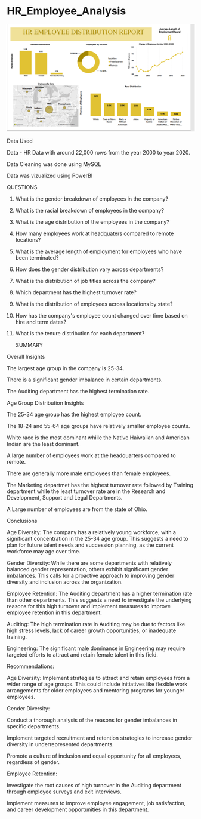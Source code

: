 # HR_Employee_Analysis
![image alt](https://github.com/Seffy89/HR_Employee_Analysis/blob/b0f60f62cd40e25be587d5efaeca9c843082788e/HR%20SNIP1.png)

Data Used

Data - HR Data with around 22,000 rows from the year 2000 to year 2020.

Data Cleaning was done using MySQL

Data was vizualized using PowerBI

QUESTIONS
1. What is the gender breakdown of employees in the company?
2. What is the racial breakdown of employees in the company?
3. What is the age distribution of the employees in the company?
4. How many employees work at headquaters compared to remote locations?
5. What is the average length of employment for employees who have been terminated?
6. How does the gender distribution vary across departments?
7. What is the distribution of job titles across the company?
8. Which department has the highest turnover rate?
9. What is the distribution of employees across locations by state?
10. How has the company's employee count changed over time based on hire and term dates?
11. What is the tenure distribution for each department?

    SUMMARY
    
Overall Insights

The largest age group in the company is 25-34.

There is a significant gender imbalance in certain departments.

The Auditing department has the highest termination rate.

Age Group Distribution Insights

The 25-34 age group has the highest employee count.

The 18-24 and 55-64 age groups have relatively smaller employee counts.

White race is the most dominant whiile the Native Haiwaiian and American Indian are the least dominant.

A large number of employees work at the headquarters compared to remote.

There are generally more male employees than female employees.

The Marketing departmet has the highest turnover rate followed by Training department while the least turnover rate are in the Research and Development, Support and Legal Departments.

A Large number of employees are from the state of Ohio.


Conclusions

Age Diversity: The company has a relatively young workforce, with a significant concentration in the 25-34 age group. This suggests a need to plan for future talent needs and succession planning, as the current workforce may age over time.

Gender Diversity: While there are some departments with relatively balanced gender representation, others exhibit significant gender imbalances. This calls for a proactive approach to improving gender diversity and inclusion across the organization.

Employee Retention: The Auditing department has a higher termination rate than other departments. This suggests a need to investigate the underlying reasons for this high turnover and implement measures to improve employee retention in this department.

Auditing: The high termination rate in Auditing may be due to factors like high stress levels, lack of career growth opportunities, or inadequate training.

Engineering: The significant male dominance in Engineering may require targeted efforts to attract and retain female talent in this field.

Recommendations:

Age Diversity: Implement strategies to attract and retain employees from a wider range of age groups. This could include initiatives like flexible work arrangements for older employees and mentoring programs for younger employees.

Gender Diversity:

Conduct a thorough analysis of the reasons for gender imbalances in specific departments.

Implement targeted recruitment and retention strategies to increase gender diversity in underrepresented departments.

Promote a culture of inclusion and equal opportunity for all employees, regardless of gender.

Employee Retention:

Investigate the root causes of high turnover in the Auditing department through employee surveys and exit interviews.

Implement measures to improve employee engagement, job satisfaction, and career development opportunities in this department.

